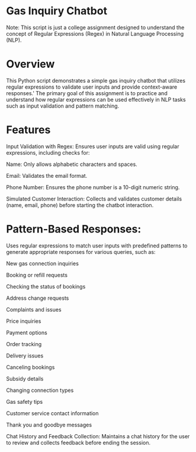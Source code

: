# Gas Inquiry Chatbot
Note: This script is just a college assignment designed to understand the concept of Regular Expressions (Regex) in Natural Language Processing (NLP).

# Overview
This Python script demonstrates a simple gas inquiry chatbot that utilizes regular expressions to validate user inputs and provide context-aware responses.'
The primary goal of this assignment is to practice and understand how regular expressions can be used effectively in NLP tasks such as input validation and pattern matching.

# Features
Input Validation with Regex: Ensures user inputs are valid using regular expressions, including checks for:

Name: Only allows alphabetic characters and spaces.

Email: Validates the email format.

Phone Number: Ensures the phone number is a 10-digit numeric string.

Simulated Customer Interaction: Collects and validates customer details (name, email, phone) before starting the chatbot interaction.

# Pattern-Based Responses: 

Uses regular expressions to match user inputs with predefined patterns to generate appropriate responses for various queries, such as:

New gas connection inquiries

Booking or refill requests

Checking the status of bookings

Address change requests

Complaints and issues

Price inquiries

Payment options

Order tracking

Delivery issues

Canceling bookings

Subsidy details

Changing connection types

Gas safety tips

Customer service contact information

Thank you and goodbye messages

Chat History and Feedback Collection: Maintains a chat history for the user to review and collects feedback before ending the session.
